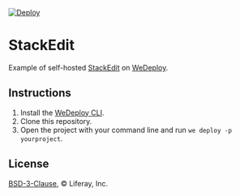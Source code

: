 [![Deploy](https://cdn.wedeploy.com/images/deploy.svg)](https://console.wedeploy.com/deploy?repo=https://github.com/wedeploy-examples/stackedit-example)

# StackEdit

Example of self-hosted [StackEdit](https://stackedit.io/) on [WeDeploy](https://wedeploy.com/).

## Instructions

1. Install the [WeDeploy CLI](https://wedeploy.com/docs/intro/using-the-command-line/).
2. Clone this repository.
3. Open the project with your command line and run `we deploy -p yourproject`.

## License

[BSD-3-Clause](./LICENSE.md), © Liferay, Inc.
